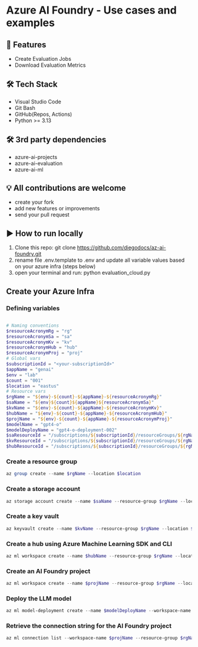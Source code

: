 # Azure AI Foundry - Use cases and examples

## 🚀 Features

- Create Evaluation Jobs
- Download Evaluation Metrics

## 🛠️ Tech Stack

- Visual Studio Code
- Git Bash
- GitHub(Repos, Actions)
- Python >= 3.13


## 🛠️ 3rd party dependencies

- azure-ai-projects
- azure-ai-evaluation
- azure-ai-ml

## 💡 All contributions are welcome

- create your fork
- add new features or improvements
- send your pull request


## ▶️ How to run locally

1. Clone this repo: git clone https://github.com/diegodocs/az-ai-foundry.git
1. rename file .env.template to .env and update all variable values based on your azure infra (steps below)
1. open your terminal and run: python evaluation_cloud.py

## Create your Azure Infra

### Defining variables

```powershell

# Naming conventions
$resourceAcronymRg = "rg"
$resourceAcronymSa = "sa"
$resourceAcronymKv = "kv"
$resourceAcronymHub = "hub"
$resourceAcronymProj = "proj"
# Global vars
$subscriptionId = "<your-subscriptionId>"
$appName = "genai"
$env = "lab"
$count = "001"
$location = "eastus"
# Resource vars
$rgName = "${env}-${count}-${appName}-${resourceAcronymRg}"
$saName = "${env}${count}${appName}${resourceAcronymSa}"
$kvName = "${env}-${count}-${appName}-${resourceAcronymKv}"
$hubName = "${env}-${count}-${appName}-${resourceAcronymHub}"
$projName = "${env}-${count}-${appName}-${resourceAcronymProj}"
$modelName = "gpt4-o"
$modelDeployName = "gpt4-o-deployment-002"
$saResourceId = "/subscriptions/${subscriptionId}/resourceGroups/${rgName}/providers/Microsoft.Storage/storageAccounts/${saName}"
$kvResourceId = "/subscriptions/${subscriptionId}/resourceGroups/${rgName}/providers/Microsoft.KeyVault/vaults/${kvName}"
$hubResourceId = "/subscriptions/${subscriptionId}/resourceGroups/${rgName}/providers/Microsoft.MachineLearningServices/workspaces/$hubName"

```

### Create a resource group

```powershell
az group create --name $rgName --location $location
```

### Create a storage account

```powershell
az storage account create --name $saName --resource-group $rgName --location $location --sku Standard_LRS
```

### Create a key vault

```powershell
az keyvault create --name $kvName --resource-group $rgName --location $location
```

### Create a hub using Azure Machine Learning SDK and CLI

```powershell
az ml workspace create --name $hubName --resource-group $rgName --location $location --storage-account $saName --key-vault $kvName --kind hub
```

### Create an AI Foundry project

```powershell
az ml workspace create --name $projName --resource-group $rgName --location $location --kind project --hub-id $hubResourceId
```

### Deploy the LLM model

```powershell
az ml model-deployment create --name $modelDeployName --workspace-name $projName --resource-group $rgName
```

### Retrieve the connection string for the AI Foundry project

```powershell
az ml connection list --workspace-name $projName --resource-group $rgName --query "[].{Name:name}"  --output table
```